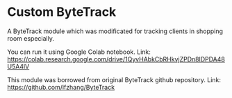# Custom ByteTrack
A ByteTrack module which was modificated for tracking clients in shopping room especially. 

You can run it using Google Colab notebook. Link:
https://colab.research.google.com/drive/1QyvHAbkCbRHkvjZPDn8lDPDA48U5A4lV

This module was borrowed from original ByteTrack github repository. Link:
https://github.com/ifzhang/ByteTrack
